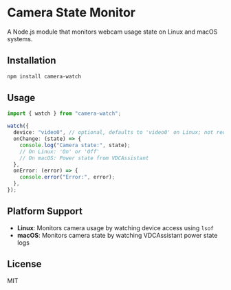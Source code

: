 # Camera State Monitor

A Node.js module that monitors webcam usage state on Linux and macOS systems.

## Installation

```bash
npm install camera-watch
```

## Usage

```typescript
import { watch } from "camera-watch";

watch({
  device: "video0", // optional, defaults to 'video0' on Linux; not required on macOS.
  onChange: (state) => {
    console.log("Camera state:", state);
    // On Linux: 'On' or 'Off'
    // On macOS: Power state from VDCAssistant
  },
  onError: (error) => {
    console.error("Error:", error);
  },
});
```

## Platform Support

- **Linux**: Monitors camera usage by watching device access using `lsof`
- **macOS**: Monitors camera state by watching VDCAssistant power state logs

## License

MIT

